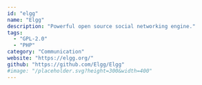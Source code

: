 ```yaml
---
id: "elgg"
name: "Elgg"
description: "Powerful open source social networking engine."
tags:
  - "GPL-2.0"
  - "PHP"
category: "Communication"
website: "https://elgg.org/"
github: "https://github.com/Elgg/Elgg"
#image: "/placeholder.svg?height=300&width=400"
---
```



